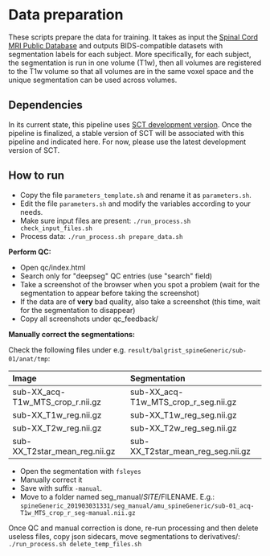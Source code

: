 # Data preparation

These scripts prepare the data for training. It takes as input the [Spinal Cord MRI Public Database](https://osf.io/76jkx/) and outputs BIDS-compatible datasets with segmentation labels for each subject. More specifically, for each subject, the segmentation is run in one volume (T1w), then all volumes are registered to the T1w volume so that all volumes are in the same voxel space and the unique segmentation can be used across volumes.

## Dependencies

In its current state, this pipeline uses [SCT development version](https://github.com/neuropoly/spinalcordtoolbox#install-from-github-development). Once the pipeline is finalized, a stable version of SCT will be associated with this pipeline and indicated here. For now, please use the latest development version of SCT.

## How to run

- Copy the file `parameters_template.sh` and rename it as `parameters.sh`.
- Edit the file `parameters.sh` and modify the variables according to your needs.
- Make sure input files are present: `./run_process.sh check_input_files.sh`
- Process data: `./run_process.sh prepare_data.sh`

**Perform QC:**
- Open qc/index.html
- Search only for "deepseg" QC entries (use "search" field)
- Take a screenshot of the browser when you spot a problem (wait for the segmentation to appear before taking the screenshot)
- If the data are of **very** bad quality, also take a screenshot (this time, wait for the segmentation to disappear)
- Copy all screenshots under qc_feedback/

**Manually correct the segmentations:**

Check the following files under e.g. `result/balgrist_spineGeneric/sub-01/anat/tmp`:

| Image  | Segmentation  |
|:---|:---|
| sub-XX_acq-T1w_MTS_crop_r.nii.gz | sub-XX_acq-T1w_MTS_crop_r_seg.nii.gz|
| sub-XX_T1w_reg.nii.gz | sub-XX_T1w_reg_seg.nii.gz |
| sub-XX_T2w_reg.nii.gz | sub-XX_T2w_reg_seg.nii.gz |
| sub-XX_T2star_mean_reg.nii.gz | sub-XX_T2star_mean_reg_seg.nii.gz |

- Open the segmentation with `fsleyes`
- Manually correct it
- Save with suffix `-manual`.
- Move to a folder named seg_manual/$SITE/$FILENAME. E.g.: `spineGeneric_201903031331/seg_manual/amu_spineGeneric/sub-01_acq-T1w_MTS_crop_r_seg-manual.nii.gz`

Once QC and manual correction is done, re-run processing and then delete useless files, copy json sidecars, move segmentations to derivatives/: `./run_process.sh delete_temp_files.sh`
